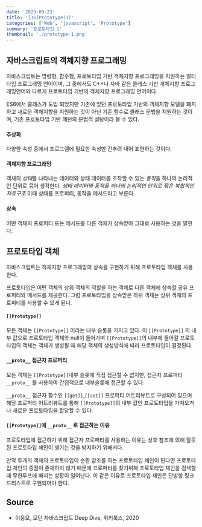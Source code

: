 ```yaml
---
date: '2023-09-23'
title: '[JS]Prototype(1)'
categories: ['Web', 'javascript', 'Prototype']
summary: '프로토타입 1'
thumbnail: './prototype-1.png'
---
```


## 자바스크립트의 객체지향 프로그래밍

자바스크립트는 명령형, 함수형, 프로토타입 기반 객체지향 프로그래밍을 지원하는 멀티타입 프로그래밍 언어이며, 그 중에서도 C++나 자바 같은 클래스 기반 개체지향 프로그래밍언어와 다르게 프로토타입 기반의 객체지향 프로그래밍 언어이다.

ES6에서 클래스가 도입 되었지만 기존에 있던 프로토타입 기반의 객체지향 모델을 폐지하고 새로운 객체지향을 지원하는 것이 아닌 기존 함수로 클래스 문법을 지원하는 것이며, 기존 프로토타입 기반 패턴의 문법적 설탕이라 볼 수 있다.

#### 추상화

다양한 속성 중에서 프로그램에 필요한 속성만 간추려 내어 표현하는 것이다.

#### 객체지향 프로그래밍

객체의 *상태*를 나타내는 데이터와 상태 데이터를 조작할 수 있는 *동작*을 하나의 논리적인 단위로 묶어 생각한다. _생태 데이터와 동작을 하나의 논리적인 단위로 묶은 복합적인 자료구조_ 이때 상태를 프로퍼티, 동작을 메서드라고 부른다.

#### 상속

어떤 객체의 프로퍼티 또는 메서드를 다른 객체가 상속받아 그대로 사용하는 것을 말한다.

## 프로토타입 객체

자바스크립트는 객체지향 프로그래밍의 상속을 구현하기 위해 프로토타입 객체를 사용한다.

프로토타입은 어떤 객체의 상위 객체의 역할을 하는 객체로 다른 객체에 상속할 공유 프로퍼티와 메서드를 제공한다. 그럼 프로토타입을 상속받은 하위 객체는 상위 객체의 프로퍼티를 사용할 수 있게 된다.

#### `[[Prototype]]`

모든 객체는 `[[Prototype]]` 이라는 내부 슬롯을 가지고 있다. 이 `[[Prototype]]` 의 내부 값으로 프로토타입 객체와 null이 들어가며 `[[Prototype]]`의 내부에 들어갈 프로토타입의 객체는 객체가 생성될 때 해당 객체의 생성방식에 따라 프로토타입이 결정된다.

#### `__proto__` 접근자 프로퍼티

모든 객체는 `[[Prototype]]`내부 슬롯에 직접 접근할 수 없지만, 접근자 프로퍼티 `__proto__` 를 사용하여 간접적으로 내부슬롯에 접근할 수 있다.

`__proto__` 접근자 함수인 `[[get]]`,`[[set]]` 프로퍼티 어트리뷰트로 구성되어 있으며 해당 프로퍼티 어트리뷰트를 통해 `[[Prototype]]`의 내부 값인 프로토타입을 가져오거나 새로운 프로토타입을 할당할 수 있다.

#### `[[Prototype]]`에 `__proto__` 로 접근하는 이유

프로토타입에 접근하기 위해 접근자 프로퍼티를 사용하는 이유는 상호 참조에 의해 잘못된 프로토타입 체인이 생기는 것을 방지하기 위해서다.

만약 두개의 객체의 프로토타입이 순환 참조를 하는 프로토타입 체인이 된다면 프로토타입 체인의 종점이 존재하지 않기 때문에 프로퍼티를 찾기위해 프로토타입 체인을 검색할 때 무한루프에 빠지는 상황이 일어난다.
이 같은 이유로 프로토타입 체인은 단방향 링크드리스트로 구현되어야 한다.

## Source

- 이웅모, 모던 자바스크립트 Deep Dive, 위키북스, 2020
